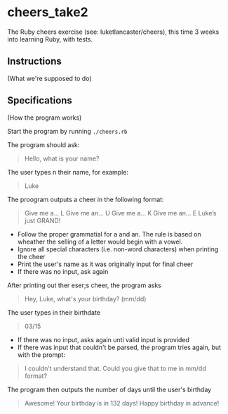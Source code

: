 # cheers_take2
The Ruby cheers exercise (see: luketlancaster/cheers), this time 3 weeks into learning Ruby, with tests.

## Instructions
(What we're supposed to do)

## Specifications
(How the program works)

Start the program by running `./cheers.rb`

The program should ask:

> Hello, what is your name?

The user types n their name, for example:

> Luke

The proogram outputs a cheer in the following format:

> Give me a... L
> Give me an... U
> Give me a... K
> Give me an... E
> Luke’s just GRAND!

* Follow the proper grammatial for a and an. The rule is based on
  wheather the selling of a letter would begin with a vowel.
* Ignore all special characters (i.e. non-word characters) when
  printing the cheer
* Print the user's name as it was originally input for final cheer
* If there was no input, ask again


After printing out ther eser;s cheer, the program asks

> Hey, Luke, what's your birthday? (mm/dd)

The user types in their birthdate

> 03/15

* If there was no input, asks again unti valid input is provided
* If there was input that couldn't be parsed, the program tries
  again, but with the prompt:

> I couldn't understand that. Could you give that to me in mm/dd
> format?

The program then outputs the number of days until the user's birthday

> Awesome! Your birthday is in 132 days! Happy birthday in advance!
